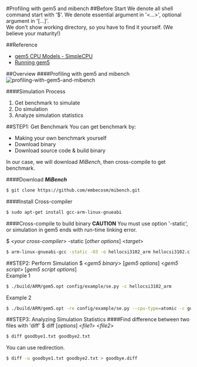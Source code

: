 #Profiling with gem5 and mibench
##Before Start
We denote all shell command start with '$'. We denote essential argument in '<...>', optional argument in '[...]'. <br />
We don't show working directory, so you have to find it yourself. (We believe your maturity!)

##Reference
- [gem5 CPU Models - SimpleCPU](http://www.m5sim.org/SimpleCPU)
- [Running gem5](http://www.gem5.org/Running_gem5)

##Overview
####Profiling with gem5 and mibench
![profiling-with-gem5-and-mibench](http://dclab.yonsei.ac.kr/csi3102/profiling_with_gem5_and_mibench.png)

####Simulation Process
1. Get benchmark to simulate
2. Do simulation
3. Analyze simulation statistics

##STEP1: Get Benchmark
You can get benchmark by:
- Making your own benchmark yourself
- Download binary
- Download source code & build binary

In our case, we will download _MiBench_, then cross-compile to get benchmark.

####Download ___MiBench___
```sh
$ git clone https://github.com/embecosm/mibench.git
```

####Install Cross-compiler
```sh
$ sudo apt-get install gcc-arm-linux-gnueabi
```

####Cross-compile to build binary
**CAUTION** You must use option '-static', or simulation in gem5 ends with run-time linking error. <br />

$ <_your cross-compiler_> -static [_other options_] <_target_>

```sh
$ arm-linux-gnueabi-gcc -static -O3 -o hellocsi3102_arm hellocsi3102.c 
```
##STEP2: Perform Simulation
$ <_gem5 binary_> [_gem5 options_] <_gem5 script_> [_gem5 script options_] <br />
Example 1
```sh
$ ./build/ARM/gem5.opt config/example/se.py -c hellocsi3102_arm
```

Example 2
```sh
$ ./build/ARM/gem5.opt -re config/example/se.py --cpu-type=atomic -c goodbye_arm -o "Kyoungwoo Jongho CSI3102"
```

##STEP3: Analyzing Simulation Statistics
####Find difference between two files with 'diff'
$ diff [_options_] <_file1_> <_file2_>

```sh
$ diff goodbye1.txt goodbye2.txt
```

You can use redirection.
```sh
$ diff -u goodbye1.txt goodbye2.txt > goodbye.diff
```
